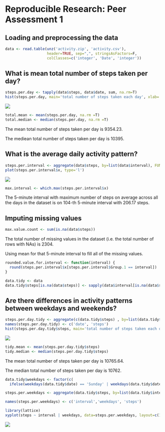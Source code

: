 # Reproducible Research: Peer Assessment 1


## Loading and preprocessing the data


```r
data <- read.table(unz('activity.zip', 'activity.csv'),
                   header=TRUE, sep=",", stringsAsFactors=F,
                   colClasses=c('integer', 'Date', 'integer'))
```



## What is mean total number of steps taken per day?


```r
steps.per.day <- tapply(data$steps, data$date, sum, na.rm=T)
hist(steps.per.day, main='total number of steps taken each day', xlab='steps per day')
```

![](PA1_template_files/figure-html/unnamed-chunk-2-1.png) 

```r
total.mean <- mean(steps.per.day, na.rm =T)
total.median <- median(steps.per.day, na.rm =T)
```

The mean total number of steps taken per day is  9354.23.

The mediean total number of steps taken per day is 10395.



## What is the average daily activity pattern?


```r
steps.per.interval <- aggregate(data$steps, by=list(data$interval), FUN=mean, na.rm=T)
plot(steps.per.interval$x, type='l')
```

![](PA1_template_files/figure-html/unnamed-chunk-3-1.png) 

```r
max.interval <- which.max(steps.per.interval$x)
```

The 5-minute interval with maximum number of steps on average across all the days in the dataset is on 104-th 5-minute interval with 206.17 steps.



## Imputing missing values


```r
max.value.count <- sum(is.na(data$steps))
```

The total number of missing values in the dataset (i.e. the total number of rows with NAs) is 2304.

Using mean for that 5-minute interval to fill all of the missing values.


```r
rounded.value.for.interval <- function(interval) {
  round(steps.per.interval$x[steps.per.interval$Group.1 == interval])
}

data.tidy <- data
data.tidy$steps[is.na(data$steps)] <- sapply(data$interval[is.na(data$steps)], rounded.value.for.interval)
```


## Are there differences in activity patterns between weekdays and weekends?


```r
steps.per.day.tidy <- aggregate(c(data.tidy$steps) , by=list(data.tidy$date), FUN=sum)
names(steps.per.day.tidy) <- c('date', 'steps')
hist(steps.per.day.tidy$steps, main='total number of steps taken each day', xlab='steps per day')
```

![](PA1_template_files/figure-html/unnamed-chunk-6-1.png) 

```r
tidy.mean <- mean(steps.per.day.tidy$steps)
tidy.median <- median(steps.per.day.tidy$steps)
```

The mean total number of steps taken per day is 10765.64.

The median total number of steps taken per day is    10762.



```r
data.tidy$weekdays <- factor(c(
  ifelse(weekdays(data.tidy$date) == 'Sunday' | weekdays(data.tidy$date) == 'Saturday', 'weekend', 'weekday') ))

steps.per.weekdays <- aggregate(data.tidy$steps, by=list(data.tidy$interval, data.tidy$weekdays), FUN=mean)

names(steps.per.weekdays) <- c('interval','weekdays', 'steps')

library(lattice)
xyplot(steps ~ interval | weekdays, data=steps.per.weekdays, layout=c(1, 2), type='l')
```

![](PA1_template_files/figure-html/unnamed-chunk-7-1.png) 

